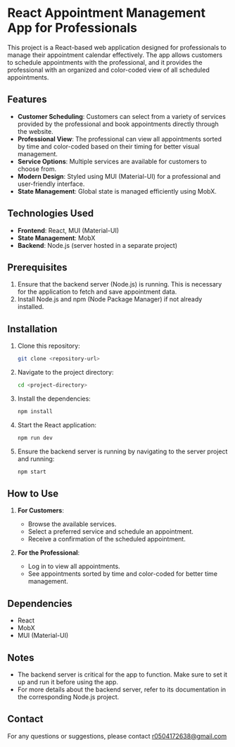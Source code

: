 # React Appointment Management App for Professionals

This project is a React-based web application designed for professionals to manage their appointment calendar effectively. The app allows customers to schedule appointments with the professional, and it provides the professional with an organized and color-coded view of all scheduled appointments.

## Features

- **Customer Scheduling**: Customers can select from a variety of services provided by the professional and book appointments directly through the website.
- **Professional View**: The professional can view all appointments sorted by time and color-coded based on their timing for better visual management.
- **Service Options**: Multiple services are available for customers to choose from.
- **Modern Design**: Styled using MUI (Material-UI) for a professional and user-friendly interface.
- **State Management**: Global state is managed efficiently using MobX.

## Technologies Used

- **Frontend**: React, MUI (Material-UI)
- **State Management**: MobX
- **Backend**: Node.js (server hosted in a separate project)

## Prerequisites

1. Ensure that the backend server (Node.js) is running. This is necessary for the application to fetch and save appointment data.
2. Install Node.js and npm (Node Package Manager) if not already installed.

## Installation

1. Clone this repository:
   ```bash
   git clone <repository-url>
   ```

2. Navigate to the project directory:
   ```bash
   cd <project-directory>
   ```

3. Install the dependencies:
   ```bash
   npm install
   ```

4. Start the React application:
   ```bash
   npm run dev
   ```

5. Ensure the backend server is running by navigating to the server project and running:
   ```bash
   npm start
   ```

## How to Use

1. **For Customers**:
   - Browse the available services.
   - Select a preferred service and schedule an appointment.
   - Receive a confirmation of the scheduled appointment.

2. **For the Professional**:
   - Log in to view all appointments.
   - See appointments sorted by time and color-coded for better time management.

## Dependencies

- React
- MobX
- MUI (Material-UI)

## Notes

- The backend server is critical for the app to function. Make sure to set it up and run it before using the app.
- For more details about the backend server, refer to its documentation in the corresponding Node.js project.

## Contact

For any questions or suggestions, please contact r0504172638@gmail.com

